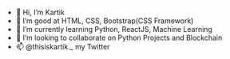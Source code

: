 - 👋 Hi, I’m Kartik
- 👀 I’m good at HTML, CSS, Bootstrap(CSS Framework)
- 🌱 I’m currently learning Python, ReactJS, Machine Learning
- 💞️ I’m looking to collaborate on Python Projects and Blockchain
- 📫 @thisiskartik._ my Twitter

<!---
kartikkumar999/kartikkumar999 is a ✨ special ✨ repository because its `README.md` (this file) appears on your GitHub profile.
You can click the Preview link to take a look at your changes.
--->

